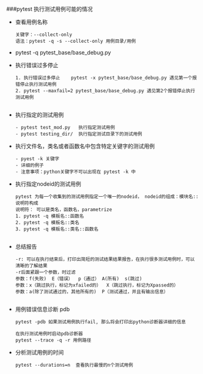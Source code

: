 ###pytest 执行测试用例可能的情况
- 查看用例名称
    ```
    关键字：--collect-only
    语法：pytest -q -s --collect-only 用例目录/用例
 
- pytest -q pytest_base/base_debug.py

- 执行错误过多停止
    ```
  1. 执行错误过多停止    pytest -x pytest_base/base_debug.py 遇见第一个报错停止执行测试用例
  2. pytest --maxfail=2 pytest_base/base_debug.py 遇见第2个报错停止执行测试用例
 
 
 - 执行指定的测试用例
    ``` 
   - pytest test_mod.py   执行指定测试用例
   - pytest testing_dir/  执行指定测试目录下的测试用例
 
  - 执行文件名，类名或者函数名中包含特定关键字的测试用例
    ````
    - pyest -k 关键字 
    - 详细的例子
    - 注意事项：python关键字不可以出现在 pytest -k 中
    
 - 执行指定nodeid的测试用例
    ````
   pytest 为每一个收集到的测试用例指定一个唯一的nodeid， nodeid的组成：模块名::说明符构成
   说明符： 可以是类名，函数名，parametrize
   1. pytest -q 模板名::函数名
   2. pytest -q 模板名::类名
   3. pytest -q 模板名::类名::函数名
 
 
 - 总结报告
   ````
   -r: 可以在执行结束后，打印出简短的测试结果结果报告，在执行很多测试用例时，可以清晰的了解结果
   -r后面紧跟一个参数，时过滤
   参数：f(失败)  E（错误）  p（通过） A(所有)  s(跳过)
   参数：x（跳过执行，标记为xfailed的）  X（跳过执行，标记为Xpassed的）
   参数：a(除了测试通过的，其他所有的)  P（测试通过，并且有输出信息）
 
 - 用例错误信息诊断 pdb
    ```
   pytest -pdb 如果测试用例执行fail, 那么将会打印出python诊断器详细的信息
   
   在执行测试用例时启动pdb诊断器
   pytest --trace -q -r 用例路径
 
 - 分析测试用例的时间
    ```
   pytest --durations=n  查看执行最慢的n个测试用例